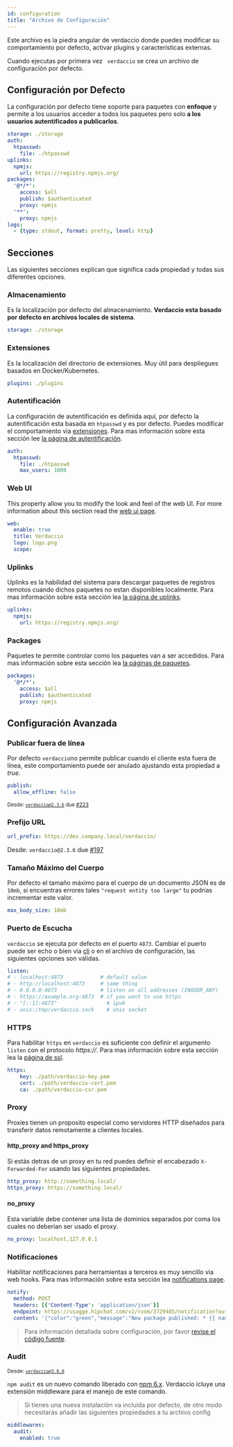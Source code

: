 ```yaml
---
id: configuration
title: "Archivo de Configuración"
---
```

Este archivo es la piedra angular de verdaccio donde puedes modificar su comportamiento por defecto, activar plugins y características externas.

Cuando ejecutas por primera vez ` verdaccio` se crea un archivo de configuración por defecto.

## Configuración por Defecto

La configuración por defecto tiene soporte para paquetes con **enfoque** y permite a los usuarios acceder a todos los paquetes pero solo **a los usuarios autentificados a publicarlos**.

```yaml
storage: ./storage
auth:
  htpasswd:
    file: ./htpasswd
uplinks:
  npmjs:
    url: https://registry.npmjs.org/
packages:
  '@*/*':
    access: $all
    publish: $authenticated
    proxy: npmjs
  '**':
    proxy: npmjs
logs:
  - {type: stdout, format: pretty, level: http}
```

## Secciones

Las siguientes secciones explican que significa cada propiedad y todas sus diferentes opciones.

### Almacenamiento

Es la localización por defecto del almacenamiento. **Verdaccio esta basado por defecto en archivos locales de sistema**.

```yaml
storage: ./storage
```

### Extensiones

Es la localización del directorio de extensiones. Muy útil para despliegues basados en Docker/Kubernetes.

```yaml
plugins: ./plugins
```

### Autentificación

La configuración de autentificación es definida aquí, por defecto la autentificación esta basada en `htpasswd` y es por defecto. Puedes modificar el comportamiento via [extensiones](plugins.md). Para mas información sobre esta sección lee [la página de autentificación](auth.md).

```yaml
auth:
  htpasswd:
    file: ./htpasswd
    max_users: 1000
```

### Web UI

This property allow you to modify the look and feel of the web UI. For more information about this section read the [web ui page](web.md).

```yaml
web:
  enable: true
  title: Verdaccio
  logo: logo.png
  scope:
```

### Uplinks

Uplinks es la habilidad del sistema para descargar paquetes de registros remotos cuando dichos paquetes no estan disponibles localmente. Para mas información sobre esta sección lea [la página de uplinks](uplinks.md).

```yaml
uplinks:
  npmjs:
    url: https://registry.npmjs.org/
```

### Packages

Paquetes te permite controlar como los paquetes van a ser accedidos. Para mas información sobre esta sección lea [la páginas de paquetes](packages.md).

```yaml
packages:
  '@*/*':
    access: $all
    publish: $authenticated
    proxy: npmjs
```

## Configuración Avanzada

### Publicar fuera de línea

Por defecto `verdaccio`no permite publicar cuando el cliente esta fuera de línea, este comportamiento puede ser anulado ajustando esta propiedad a *true*.

```yaml
publish:
  allow_offline: false
```

<small>Desde: <code>verdaccio@2.3.6</code> due <a href="https://github.com/verdaccio/verdaccio/pull/223">#223</a></small>

### Prefijo URL

```yaml
url_prefix: https://dev.company.local/verdaccio/
```

Desde: `verdaccio@2.3.6` due [#197](https://github.com/verdaccio/verdaccio/pull/197)

### Tamaño Máximo del Cuerpo

Por defecto el tamaño máximo para el cuerpo de un documento JSON es de `10mb`, si encuentras errores tales `"request entity too large"` tu podrías incrementar este valor.

```yaml
max_body_size: 10mb
```

### Puerto de Escucha

`verdaccio` se ejecuta por defecto en el puerto `4873`. Cambiar el puerto puede ser echo o bien via [cli](cli.md) o en el archivo de configuración, las siguientes opciones son válidas.

```yaml
listen:
# - localhost:4873            # default value
# - http://localhost:4873     # same thing
# - 0.0.0.0:4873              # listen on all addresses (INADDR_ANY)
# - https://example.org:4873  # if you want to use https
# - "[::1]:4873"                # ipv6
# - unix:/tmp/verdaccio.sock    # unix socket
```

### HTTPS

Para habilitar `https` en `verdaccio` es suficiente con definir el argumento `listen` con el protocolo *https://*. Para mas información sobre esta sección lea la [página de ssl](ssl.md).

```yaml
https:
    key: ./path/verdaccio-key.pem
    cert: ./path/verdaccio-cert.pem
    ca: ./path/verdaccio-csr.pem
```

### Proxy

Proxies tienen un proposito especial como servidores HTTP diseñados para transferir datos remotamente a clientes locales.

#### http_proxy and https_proxy

Si estás detras de un proxy en tu red puedes definir el encabezado `X-Forwarded-For` usando las siguientes propiedades.

```yaml
http_proxy: http://something.local/
https_proxy: https://something.local/
```

#### no_proxy

Esta variable debe contener una lista de dominios separados por coma los cuales no deberian ser usado el proxy.

```yaml
no_proxy: localhost,127.0.0.1
```

### Notificaciones

Habilitar notificaciones para herramientas a terceros es muy sencillo via web hooks. Para mas información sobre esta sección lea [notifications page](notifications.md).

```yaml
notify:
  method: POST
  headers: [{'Content-Type': 'application/json'}]
  endpoint: https://usagge.hipchat.com/v2/room/3729485/notification?auth_token=mySecretToken
  content: '{"color":"green","message":"New package published: * {{ name }}*","notify":true,"message_format":"text"}'
```

> Para información detallada sobre configuración, por favor [revise el código fuente](https://github.com/verdaccio/verdaccio/tree/master/conf).

### Audit

<small>Desde: <code>verdaccio@3.0.0</code></small>

`npm audit` es un nuevo comando liberado con [npm 6.x](https://github.com/npm/npm/releases/tag/v6.1.0). Verdaccio icluye una extensión middleware para el manejo de este comando.

> Si tienes una nueva instalación va incluida por defecto, de otro modo necesitarás añadir las siguientes propiedades a tu archivo config

```yaml
middlewares:
  audit:
    enabled: true
```
